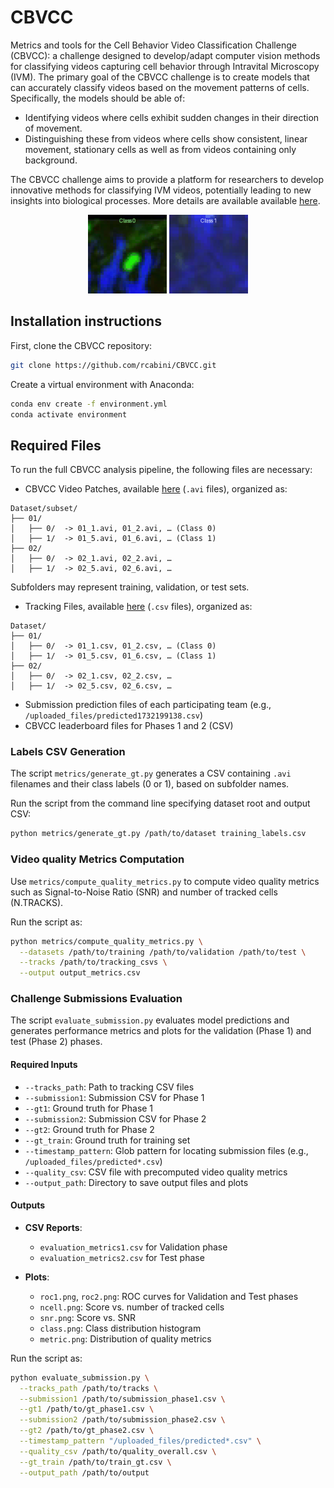 # CBVCC
Metrics and tools for the Cell Behavior Video Classification Challenge (CBVCC): a challenge designed to develop/adapt computer vision methods for classifying videos capturing cell behavior through Intravital Microscopy (IVM).
The primary goal of the CBVCC challenge is to create models that can accurately classify videos based on the movement patterns of cells. Specifically, the models should be able of:

* Identifying videos where cells exhibit sudden changes in their direction of movement.
* Distinguishing these from videos where cells show consistent, linear movement, stationary cells as well as from videos containing only background.

The CBVCC challenge aims to provide a platform for researchers to develop innovative methods for classifying IVM videos, potentially leading to new insights into biological processes. More details are available available [here](https://immunemap.org/index.php/challenges-menu/cbvcc).
<p align="center">
  <img src="gifs/0.gif" alt="Example 1" width="25%" />
  <img src="gifs/1.gif" alt="Example 2" width="25%" />
</p>

## Installation instructions

First, clone the CBVCC repository:
```bash
git clone https://github.com/rcabini/CBVCC.git
```
Create a virtual environment with Anaconda:
```bash
conda env create -f environment.yml
conda activate environment
```

## Required Files
To run the full CBVCC analysis pipeline, the following files are necessary:
* CBVCC Video Patches, available [here](https://immunemap.org/index.php/challenges-menu/cbvcc) (`.avi` files), organized as:
```
Dataset/subset/
├── 01/
│   ├── 0/  -> 01_1.avi, 01_2.avi, … (Class 0)
│   ├── 1/  -> 01_5.avi, 01_6.avi, … (Class 1)
├── 02/
│   ├── 0/  -> 02_1.avi, 02_2.avi, …
│   ├── 1/  -> 02_5.avi, 02_6.avi, …
```
Subfolders may represent training, validation, or test sets.
* Tracking Files, available [here](https://immunemap.org/index.php/challenges-menu/cbvcc) (`.csv` files), organized as:
```
Dataset/
├── 01/
│   ├── 0/  -> 01_1.csv, 01_2.csv, … (Class 0)
│   ├── 1/  -> 01_5.csv, 01_6.csv, … (Class 1)
├── 02/
│   ├── 0/  -> 02_1.csv, 02_2.csv, …
│   ├── 1/  -> 02_5.csv, 02_6.csv, …
```
* Submission prediction files of each participating team (e.g., `/uploaded_files/predicted1732199138.csv`)
* CBVCC leaderboard files for Phases 1 and 2 (CSV)

### Labels CSV Generation
The script `metrics/generate_gt.py` generates a CSV containing `.avi` filenames and their class labels (0 or 1), based on subfolder names.

Run the script from the command line specifying dataset root and output CSV:

```bash
python metrics/generate_gt.py /path/to/dataset training_labels.csv
```
### Video quality Metrics Computation
Use `metrics/compute_quality_metrics.py` to compute video quality metrics such as Signal-to-Noise Ratio (SNR) and number of tracked cells (N.TRACKS).

Run the script as:

```bash
python metrics/compute_quality_metrics.py \
  --datasets /path/to/training /path/to/validation /path/to/test \
  --tracks /path/to/tracking_csvs \
  --output output_metrics.csv
```

### Challenge Submissions Evaluation
The script `evaluate_submission.py` evaluates model predictions and generates performance metrics and plots for the validation (Phase 1) and test (Phase 2) phases.

#### Required Inputs

- `--tracks_path`: Path to tracking CSV files
- `--submission1`: Submission CSV for Phase 1
- `--gt1`: Ground truth for Phase 1
- `--submission2`: Submission CSV for Phase 2
- `--gt2`: Ground truth for Phase 2
- `--gt_train`: Ground truth for training set
- `--timestamp_pattern`: Glob pattern for locating submission files (e.g., `/uploaded_files/predicted*.csv`)
- `--quality_csv`: CSV file with precomputed video quality metrics
- `--output_path`: Directory to save output files and plots

#### Outputs

- **CSV Reports**:
  - `evaluation_metrics1.csv` for Validation phase
  - `evaluation_metrics2.csv` for Test phase

- **Plots**:
  - `roc1.png`, `roc2.png`: ROC curves for Validation and Test phases
  - `ncell.png`: Score vs. number of tracked cells
  - `snr.png`: Score vs. SNR
  - `class.png`: Class distribution histogram
  - `metric.png`: Distribution of quality metrics

Run the script as:
```bash
python evaluate_submission.py \
  --tracks_path /path/to/tracks \
  --submission1 /path/to/submission_phase1.csv \
  --gt1 /path/to/gt_phase1.csv \
  --submission2 /path/to/submission_phase2.csv \
  --gt2 /path/to/gt_phase2.csv \
  --timestamp_pattern "/uploaded_files/predicted*.csv" \
  --quality_csv /path/to/quality_overall.csv \
  --gt_train /path/to/train_gt.csv \
  --output_path /path/to/output
```

